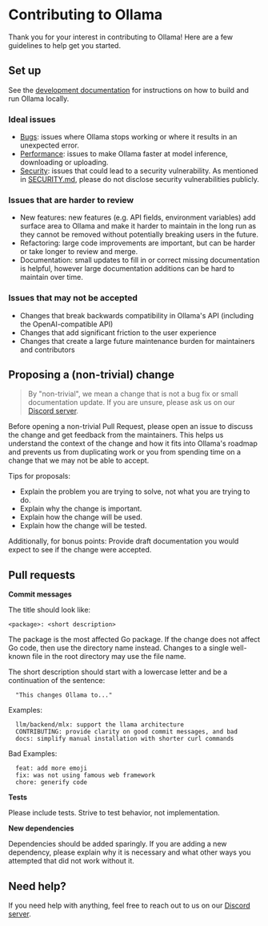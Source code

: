# Contributing to Ollama

Thank you for your interest in contributing to Ollama! Here are a few guidelines to help get you started.

## Set up

See the [development documentation](./docs/development.md) for instructions on how to build and run Ollama locally.

### Ideal issues

* [Bugs](https://github.com/zhuangjie1125/ollama/issues?q=is%3Aissue+is%3Aopen+label%3Abug): issues where Ollama stops working or where it results in an unexpected error.
* [Performance](https://github.com/zhuangjie1125/ollama/issues?q=is%3Aissue+is%3Aopen+label%3Aperformance): issues to make Ollama faster at model inference, downloading or uploading.
* [Security](https://github.com/zhuangjie1125/ollama/blob/main/SECURITY.md): issues that could lead to a security vulnerability. As mentioned in [SECURITY.md](https://github.com/zhuangjie1125/ollama/blob/main/SECURITY.md), please do not disclose security vulnerabilities publicly.

### Issues that are harder to review

* New features: new features (e.g. API fields, environment variables) add surface area to Ollama and make it harder to maintain in the long run as they cannot be removed without potentially breaking users in the future.
* Refactoring: large code improvements are important, but can be harder or take longer to review and merge.
* Documentation: small updates to fill in or correct missing documentation is helpful, however large documentation additions can be hard to maintain over time.

### Issues that may not be accepted

* Changes that break backwards compatibility in Ollama's API (including the OpenAI-compatible API)
* Changes that add significant friction to the user experience
* Changes that create a large future maintenance burden for maintainers and contributors

## Proposing a (non-trivial) change

> By "non-trivial", we mean a change that is not a bug fix or small
> documentation update. If you are unsure, please ask us on our [Discord
> server](https://discord.gg/ollama).

Before opening a non-trivial Pull Request, please open an issue to discuss the change and
get feedback from the maintainers. This helps us understand the context of the
change and how it fits into Ollama's roadmap and prevents us from duplicating
work or you from spending time on a change that we may not be able to accept.

Tips for proposals:

* Explain the problem you are trying to solve, not what you are trying to do.
* Explain why the change is important.
* Explain how the change will be used.
* Explain how the change will be tested.

Additionally, for bonus points: Provide draft documentation you would expect to
see if the change were accepted.

## Pull requests

**Commit messages**

The title should look like:

    <package>: <short description>

The package is the most affected Go package. If the change does not affect Go
code, then use the directory name instead. Changes to a single well-known
file in the root directory may use the file name.

The short description should start with a lowercase letter and be a
continuation of the sentence:

      "This changes Ollama to..."

Examples:

      llm/backend/mlx: support the llama architecture
      CONTRIBUTING: provide clarity on good commit messages, and bad
      docs: simplify manual installation with shorter curl commands

Bad Examples:

      feat: add more emoji
      fix: was not using famous web framework
      chore: generify code

**Tests**

Please include tests. Strive to test behavior, not implementation.

**New dependencies**

Dependencies should be added sparingly. If you are adding a new dependency,
please explain why it is necessary and what other ways you attempted that
did not work without it.

## Need help?

If you need help with anything, feel free to reach out to us on our [Discord server](https://discord.gg/ollama).
